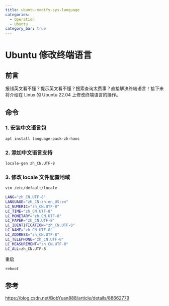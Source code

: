 ```yaml
---
title: ubuntu-modify-sys-language
categories:
  - Operation
  - Ubuntu
category_bar: true
---
```


# Ubuntu 修改终端语言

## 前言

报错英文看不懂？提示英文看不懂？搜索查询太费事？直接解决终端语言！接下来将介绍在 Linux 的 Ubuntu 22.04 上修改终端语言的操作。

## 命令

### 1. 安装中文语言包

```bash
apt install language-pack-zh-hans
```

### 2. 添加中文语言支持

```bash
locale-gen zh_CN.UTF-8
```

### 3. 修改 locale 文件配置地域

```bash
vim /etc/default/locale

LANG="zh_CN.UTF-8"
LANGUAGE="zh_CN:zh:en_US:en"
LC_NUMERIC="zh_CN.UTF-8"
LC_TIME="zh_CN.UTF-8"
LC_MONETARY="zh_CN.UTF-8"
LC_PAPER="zh_CN.UTF-8"
LC_IDENTIFICATION="zh_CN.UTF-8"
LC_NAME="zh_CN.UTF-8"
LC_ADDRESS="zh_CN.UTF-8"
LC_TELEPHONE="zh_CN.UTF-8"
LC_MEASUREMENT="zh_CN.UTF-8"
LC_ALL=zh_CN.UTF-8
```

重启

```bash
reboot
```

## 参考

https://blog.csdn.net/BobYuan888/article/details/88662779